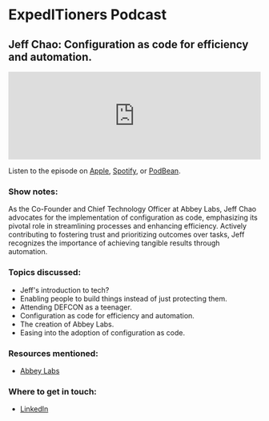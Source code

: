 # ExpedITioners Podcast
## Jeff Chao: Configuration as code for efficiency and automation.

<iframe allow="autoplay *; encrypted-media *; fullscreen *; clipboard-write" frameborder="0" height="175" style="width:100%;max-width:660px;overflow:hidden;background:transparent;" sandbox="allow-forms allow-popups allow-same-origin allow-scripts allow-storage-access-by-user-activation allow-top-navigation-by-user-activation" src="https://embed.podcasts.apple.com/us/podcast/jeff-chao-configuration-as-code-for-efficiency-and/id1641183838?i=1000634957170"></iframe>

Listen to the episode on [Apple](https://podcasts.apple.com/us/podcast/jeff-chao-configuration-as-code-for-efficiency-and/id1641183838?i=1000634957170), [Spotify](https://open.spotify.com/episode/1qpPdOxQBlT0BMVpmu242o?si=BmE_XbJQQ5ep9N8aBAUAFw), or [PodBean](https://www.podbean.com/ew/pb-qpwzz-14fccce).

### Show notes: 

As the Co-Founder and Chief Technology Officer at Abbey Labs, Jeff Chao advocates for the implementation of configuration as code, emphasizing its pivotal role in streamlining processes and enhancing efficiency. Actively contributing to fostering trust and prioritizing outcomes over tasks, Jeff recognizes the importance of achieving tangible results through automation. 

### Topics discussed:

- Jeff's introduction to tech?
- Enabling people to build things instead of just protecting them.
- Attending DEFCON as a teenager.
- Configuration as code for efficiency and automation.
- The creation of Abbey Labs.
- Easing into the adoption of configuration as code.

### Resources mentioned:

- [Abbey Labs](https://www.abbey.io/) 

### Where to get in touch:

- [LinkedIn](https://www.linkedin.com/in/thejeffchao/)

<meta name="category" value="podcasts">
<meta name="authorGitHubUsername" value="zwass">
<meta name="authorFullName" value="Zach Wasserman">
<meta name="publishedOn" value="2023-11-15">
<meta name="articleTitle" value="ExpedITioners podcast with Jeff Chao">
<meta name="articleImageUrl" value="../website/assets/images/articles/expeditioners-podcast-ep6-1600x900@2x.jpg">
